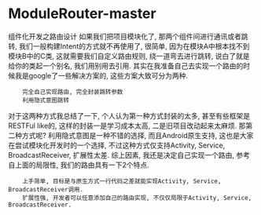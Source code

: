 # ModuleRouter-master
组件化开发之路由设计
如果我们把项目模块化了, 那两个组件间进行通讯或者跳转, 我们一般构建Intent的方式就不再使用了, 很简单, 因为在模块A中根本找不到模块B中的C类, 这就需要我们自定义路由规则, 绕一道弯去进行跳转, 说白了就是给你的类起一个别名, 我们用别用去引用. 其实在我准备自己去实现一个路由的时候我是google了一些解决方案的, 这些方案大致可分为两种.

        完全自己实现路由, 完全封装跳转参数
        利用隐式意图跳转

对于这两种方式我总结了一下, 个人认为第一种方式封装的太多, 甚至有些框架是RESTFul like的, 这样的封装一是学习成本太高, 二是旧项目改动起来太麻烦. 那第二种方式呢? 利用隐式意图是一种不错的选择, 而且Android原生支持, 这也是大家在尝试模块化开发时的一个选择, 不过这种方式仅支持Activity, Service, BroadcastReceiver, 扩展性太差. 综上因素, 我还是决定自己实现一个路由, 参考自上面的局限性, 我们的路由具有一下2个特点.

        上手简单, 目标是与原生方式一行代码之差就能实现Activity, Service, BroadcastReceiver调用.
        扩展性强, 开发者可以任意添加自己的路由实现, 不仅仅局限于Activity, Service, BroadcastReceiver.

